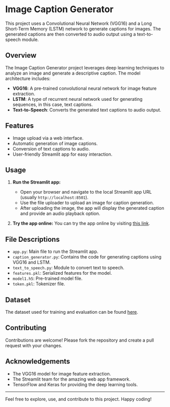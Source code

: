 # Image Caption Generator

This project uses a Convolutional Neural Network (VGG16) and a Long Short-Term Memory (LSTM) network to generate captions for images. The generated captions are then converted to audio output using a text-to-speech module.

## Overview

The Image Caption Generator project leverages deep learning techniques to analyze an image and generate a descriptive caption. The model architecture includes:
- **VGG16**: A pre-trained convolutional neural network for image feature extraction.
- **LSTM**: A type of recurrent neural network used for generating sequences, in this case, text captions.
- **Text-to-Speech**: Converts the generated text captions to audio output.

## Features

- Image upload via a web interface.
- Automatic generation of image captions.
- Conversion of text captions to audio.
- User-friendly Streamlit app for easy interaction.

## Usage

1. **Run the Streamlit app:**
   - Open your browser and navigate to the local Streamlit app URL (usually `http://localhost:8501`).
   - Use the file uploader to upload an image for caption generation.
   - After uploading the image, the app will display the generated caption and provide an audio playback option.

2. **Try the app online:**
   You can try the app online by visiting [this link](https://image-caption-generator-19.streamlit.app).

## File Descriptions

- `app.py`: Main file to run the Streamlit app.
- `caption_generator.py`: Contains the code for generating captions using VGG16 and LSTM.
- `text_to_speech.py`: Module to convert text to speech.
- `features.pkl`: Serialized features for the model.
- `model1.h5`: Pre-trained model file.
- `token.pkl`: Tokenizer file.

## Dataset
The dataset used for training and evaluation can be found [here](https://www.kaggle.com/datasets/srbhshinde/flickr8k-sau).

## Contributing

Contributions are welcome! Please fork the repository and create a pull request with your changes.

## Acknowledgements

- The VGG16 model for image feature extraction.
- The Streamlit team for the amazing web app framework.
- TensorFlow and Keras for providing the deep learning tools.

---

Feel free to explore, use, and contribute to this project. Happy coding!
